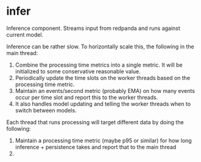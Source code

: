 # infer

Inference component. Streams input from redpanda and runs against current model.

Inference can be rather slow. To horizontally scale this, the following in the main thread:

1) Combine the processing time metrics into a single metric. It will be initialized to some conservative reasonable value.
2) Periodically update the time slots on the worker threads based on the processing time metric.
3) Maintain an events/second metric (probably EMA) on how many events occur per time slot and report this to the worker threads.
4) It also handles model updating and telling the worker threads when to switch between models.

Each thread that runs processing will target different data by doing the following:

1) Maintain a processing time metric (maybe p95 or similar) for how long inference + persistence takes and report that to the main thread
2)
